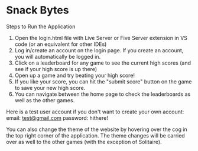 # Snack Bytes 

Steps to Run the Application
1. Open the login.html file with Live Server or Five Server extension in VS code (or an equivalent for other IDEs)
2. Log in/create an account on the login page. If you create an account, you will automatically be logged in.
3. Click on a leaderboard for any game to see the current high scores (and see if your high score is up there)
4. Open up a game and try beating your high score!
5. If you like your score, you can hit the "submit score" button on the game to save your new high score.
6. You can navigate between the home page to check the leaderboards as well as the other games. 

Here is a test user account if you don't want to create your own account: 
email: test@gmail.com
password: hithere!

You can also change the theme of the website by hovering over the cog in the top right corner of the application. The theme changes will be carried over as well to the other games (with the exception of Solitaire).

